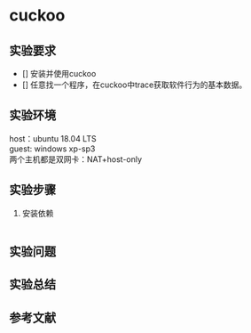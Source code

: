 # cuckoo
## 实验要求
- [] 安装并使用cuckoo
- [] 任意找一个程序，在cuckoo中trace获取软件行为的基本数据。
## 实验环境
host：ubuntu 18.04 LTS  
guest: windows xp-sp3  
两个主机都是双网卡：NAT+host-only
## 实验步骤
1. 安装依赖
```

```
## 实验问题
## 实验总结
## 参考文献